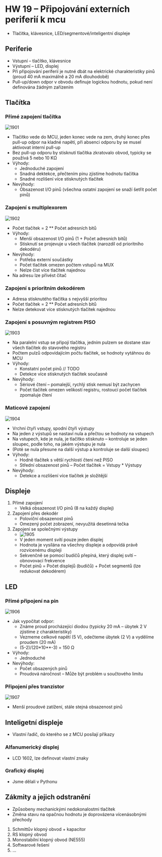 # HW 19 – Připojování externích periferií k mcu

* Tlačítka, klávesnice, LED/segmentové/inteligentní displeje

## Periferie

* Vstupní – tlačítko, klávesnice
* Výstupní – LED, displej
* Při připojování periferií je nutné dbát na elektrické charakteristiky pinů (proud 40 mA maximálně a 20 mA dlouhodobě)
* Pull-up/down odpor v obvodu definuje logickou hodnotu, pokud není definována žádným zařízením

## Tlačítka

### Přímé zapojení tlačítka

![1901](./img/HW_19_01.PNG)

* Tlačítko vede do MCU, jeden konec vede na zem, druhý konec přes pull-up odpor na kladné napětí, při absenci odporu by se musel aktivovat interní pull-up
* Bez pull-up odporu by stisknutí tlačítka zkratovalo obvod, typicky se používá 5 nebo 10 KΩ
* Výhody:
  * Jednoduché zapojení
  * Snadná dektekce, přečtením pinu zjistíme hodnotu tlačítka
  * Snadné rozlišení více stisknutých tlačítek
* Nevýhody:
  * Obsazenost I/O pinů (všechna ostatní zapojení se snaží šetřit počet pinů)

### Zapojení s multiplexorem

![1902](./img/HW_19_02.PNG)

* Počet tlačítek = 2 ** Počet adresních bitů
* Výhody:
  * Menší obsazenost I/O pinů (1 + Počet adresních bitů)
  * Stisknutí se projevuje u všech tlačítek (narozdíl od prioritního dekodéru)
* Nevýhody:
  * Potřeba externí součástky
  * Počet tlačítek omezen počtem vstupů na MUX
  * Nelze číst více tlačítek najednou
* Na adresu lze přívést čítač

### Zapojení s prioritním dekodérem

* Adresa stisknutého tlačítka s nejvyšší prioritou
* Počet tlačítek = 2 ** Počet adresních bitů
* Nelze detekovat více stisknutých tlačítek najednou

### Zapojení s posuvným registrem PISO

![1903](./img/HW_19_03.PNG)

* Na paralelní vstup se připojí tlačítka, jedním pulzem se dostane stav všech tlačítek do stavového registru
* Počtem pulzů odpovídajícím počtu tlačítek, se hodnoty vytáhnou do MCU
* Výhody:
  * Konstatní počet pinů // TODO
  * Detekce více stisknutých tlačítek současně
* Nevýhody:
  * Sériové čtení – pomalejší, rychlý stisk nemusí být zachycen
  * Počet tlačítek omezen velikostí registru, rostoucí počet tlačítek zpomaluje čtení

### Maticové zapojení

![1904](./img/HW_19_04.PNG)

* Vrchní čtyři vstupy, spodní čtyři výstupy
* Na jeden z výstupů se nastaví nula a přečtou se hodnoty na vstupech
* Na vstupech, kde je nula, je tlačítko stisknuto – kontroluje se jeden sloupec, podle toho, na jakém výstupu je nula
* (Poté se nula přesune na další výstup a kontroluje se další sloupec)
* Výhody:
  * Hodně tlačítek s větší rychlostí čtení než PISO
  * Střední obsazenost pinů – Počet tlačítek = Vstupy * Výstupy
* Nevýhody:
  * Detekce a rozlišení více tlačítek je složitější

## Displeje

1. Přímé zapojení
    * Velká obsazenost I/O pinů (8 na každý displej)
2. Zapojení přes dekodér
    * Poloviční obsazenost pinů
    * Omezený počet zobrazení, nevyužitá desetinná tečka
3. Zapojení se společnými výstupy
    * ![1905](./img/HW_19_05.PNG)
    * V jeden moment svítí pouze jeden displej
    * Hodnota je vysílána na všechny displeje a odpovídá právě rozvícenému displeji
    * Sekvenčně se pomocí budičů přepíná, který displej svítí – obnovovací frekvence
    * Počet pinů = Počet displejů (budičů) + Počet segmentů (lze redukovat dekodérem)

## LED

### Přímé připojení na pin

![1906](./img/HW_19_06.PNG)

* Jak vypočítat odpor:
  * Známe proud procházející diodou (typicky 20 mA – úbytek 2 V zjistíme z charakteristiky)
  * Vezmeme celkové napětí (5 V), odečteme úbytek (2 V) a vydělíme proudem (20 mA)
  * (5-2)/(20*10**-3) = 150 Ω
* Výhody:
  * Jednoduché
* Nevýhody:
  * Počet obsazených pinů
  * Proudová náročnost – Může být problém u součtového limitu

### Připojení přes tranzistor

![1907](./img/HW_19_07.PNG)

* Menší proudové zatížení, stále stejná obsazenost pinů

## Inteligetní displeje

* Vlastní řadič, do kterého se z MCU posílají příkazy

### Alfanumerický displej

* LCD 1602, lze definovat vlastní znaky

### Grafický displej

* Jsme dělali v Pythonu

## Zákmity a jejich odstranění

* Způsobeny mechanickými nedokonalostmi tlačítek
* Změna stavu na opačnou hodnotu je doprovázena vícenásobnými přechody

1. Schmittův klopný obvod + kapacitor
2. RS klopný obvod
3. Monostabilní klopný obvod (NE555)
4. Softwarové řešení
5. ...
